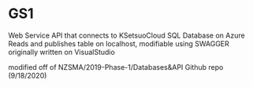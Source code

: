 # GS1
Web Service API that connects to KSetsuoCloud SQL Database on Azure
Reads and publishes table on localhost, modifiable using SWAGGER
originally written on VisualStudio

modified off of NZSMA/2019-Phase-1/Databases&API Github repo (9/18/2020)
